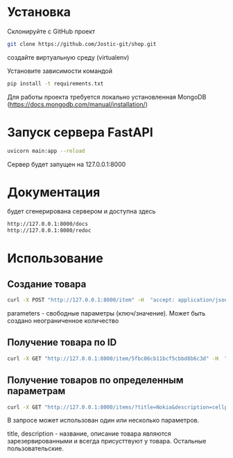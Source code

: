 # Установка

Склонируйте с GitHub проект 
```bash
git clone https://github.com/Jostic-git/shop.git
```
создайте виртуальную среду (virtualenv)

Установите зависимости командой 
```bash
pip install -t requirements.txt
```
Для работы проекта требуется локально установленная MongoDB (https://docs.mongodb.com/manual/installation/)

# Запуск сервера FastAPI 
```bash
uvicorn main:app --reload
```
Сервер будет запущен на 127.0.0.1:8000
# Документация
 будет сгенерирована сервером и доступна здесь
 ```bash
http://127.0.0.1:8000/docs
http://127.0.0.1:8000/redoc
```
# Использование

## Создание товара
```bash
curl -X POST "http://127.0.0.1:8000/item" -H  "accept: application/json" -H  "Content-Type: application/json" -d "{\"title\":\"Nokia 3310\",\"description\":\"cellphone Nokia\",\"parameters\":[{\"model\":\"3310\"},{\"batery\":\"800\"}]}"
```
parameters - свободные параметры (ключ/значение). Может быть создано неограниченное количество

## Получение товара по ID
```bash
curl -X GET "http://127.0.0.1:8000/item/5fbc06cb11bcf5cbbd8b6c3d" -H  "accept: application/json"
```
## Получение товаров по определенным параметрам
 ```bash
curl -X GET "http://127.0.0.1:8000/items/?title=Nokia&description=cellphone&model=3310" -H  "accept: application/json"
```
В запросе может использован один или несколько параметров.

title, description - название, описание товара являются зарезервированными и всегда присусттвуют у товара. Остальные пользовательские.
